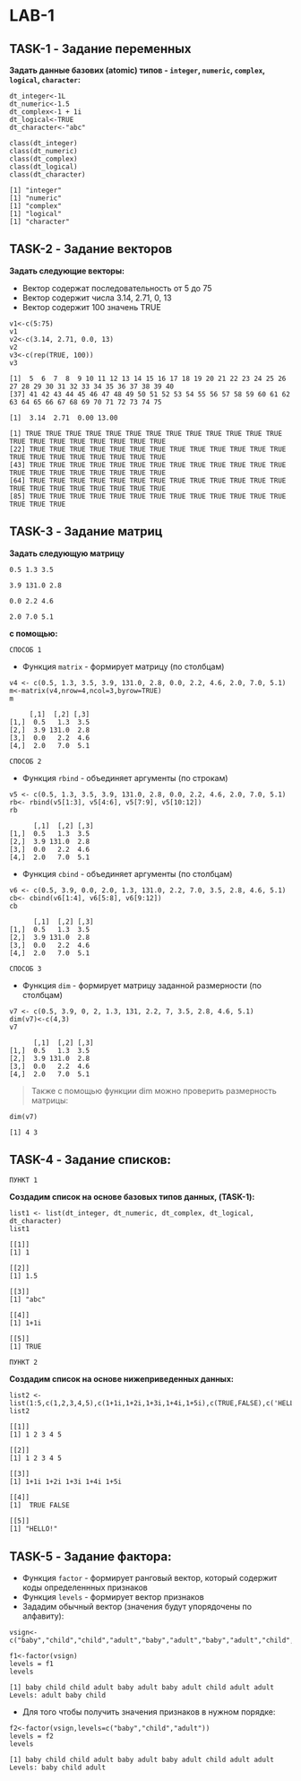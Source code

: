 # **LAB-1**

## **TASK-1** - Задание переменных
**Задать данные базових (atomic) типов - `integer`, `numeric`, `complex`, `logical`, `character`:** 

```
dt_integer<-1L
dt_numeric<-1.5
dt_complex<-1 + 1i
dt_logical<-TRUE
dt_character<-"abc"

class(dt_integer)
class(dt_numeric)
class(dt_complex)
class(dt_logical)
class(dt_character)
```
```
[1] "integer"
[1] "numeric"
[1] "complex"
[1] "logical"
[1] "character"
```

## **TASK-2** - Задание векторов
**Задать следующие векторы:**
* Вектор содержат последовательность от 5 до 75
* Вектор содержит числа 3.14, 2.71, 0, 13
* Вектор содержит 100 значень TRUE
 
```
v1<-c(5:75)
v1
v2<-c(3.14, 2.71, 0.0, 13)
v2
v3<-c(rep(TRUE, 100))
v3
```
```
[1]  5  6  7  8  9 10 11 12 13 14 15 16 17 18 19 20 21 22 23 24 25 26 27 28 29 30 31 32 33 34 35 36 37 38 39 40
[37] 41 42 43 44 45 46 47 48 49 50 51 52 53 54 55 56 57 58 59 60 61 62 63 64 65 66 67 68 69 70 71 72 73 74 75

[1]  3.14  2.71  0.00 13.00

[1] TRUE TRUE TRUE TRUE TRUE TRUE TRUE TRUE TRUE TRUE TRUE TRUE TRUE TRUE TRUE TRUE TRUE TRUE TRUE TRUE TRUE
[22] TRUE TRUE TRUE TRUE TRUE TRUE TRUE TRUE TRUE TRUE TRUE TRUE TRUE TRUE TRUE TRUE TRUE TRUE TRUE TRUE TRUE
[43] TRUE TRUE TRUE TRUE TRUE TRUE TRUE TRUE TRUE TRUE TRUE TRUE TRUE TRUE TRUE TRUE TRUE TRUE TRUE TRUE TRUE
[64] TRUE TRUE TRUE TRUE TRUE TRUE TRUE TRUE TRUE TRUE TRUE TRUE TRUE TRUE TRUE TRUE TRUE TRUE TRUE TRUE TRUE
[85] TRUE TRUE TRUE TRUE TRUE TRUE TRUE TRUE TRUE TRUE TRUE TRUE TRUE TRUE TRUE TRUE
```

## **TASK-3** - Задание матриц
**Задать следующую матрицу**

```0.5 1.3 3.5```

```3.9 131.0 2.8``` 

```0.0 2.2 4.6``` 

```2.0 7.0 5.1``` 

**с помощью:**

```СПОСОБ 1```
* Функция `matrix` - формирует матрицу (по столбцам)
```
v4 <- c(0.5, 1.3, 3.5, 3.9, 131.0, 2.8, 0.0, 2.2, 4.6, 2.0, 7.0, 5.1)
m<-matrix(v4,nrow=4,ncol=3,byrow=TRUE)
m
```
```
     [,1]  [,2] [,3]
[1,]  0.5   1.3  3.5
[2,]  3.9 131.0  2.8
[3,]  0.0   2.2  4.6
[4,]  2.0   7.0  5.1
```

```СПОСОБ 2```
* Функция `rbind` - объединяет аргументы (по строкам)
```
v5 <- c(0.5, 1.3, 3.5, 3.9, 131.0, 2.8, 0.0, 2.2, 4.6, 2.0, 7.0, 5.1)
rb<- rbind(v5[1:3], v5[4:6], v5[7:9], v5[10:12])
rb
```
```
      [,1]  [,2] [,3]
[1,]  0.5   1.3  3.5
[2,]  3.9 131.0  2.8
[3,]  0.0   2.2  4.6
[4,]  2.0   7.0  5.1
```

* Функция `сbind` - объединяет аргументы (по столбцам)
```
v6 <- c(0.5, 3.9, 0.0, 2.0, 1.3, 131.0, 2.2, 7.0, 3.5, 2.8, 4.6, 5.1)
cb<- cbind(v6[1:4], v6[5:8], v6[9:12])
cb
```
```
      [,1]  [,2] [,3]
[1,]  0.5   1.3  3.5
[2,]  3.9 131.0  2.8
[3,]  0.0   2.2  4.6
[4,]  2.0   7.0  5.1
```

```СПОСОБ 3```
* Функция `dim` - формирует матрицу заданной размерности (по столбцам)
```
v7 <- c(0.5, 3.9, 0, 2, 1.3, 131, 2.2, 7, 3.5, 2.8, 4.6, 5.1)
dim(v7)<-c(4,3)
v7
```
```
      [,1]  [,2] [,3]
[1,]  0.5   1.3  3.5
[2,]  3.9 131.0  2.8
[3,]  0.0   2.2  4.6
[4,]  2.0   7.0  5.1
```
>Также с помощью функции dim можно проверить размерность матрицы:
```
dim(v7)
```
```
[1] 4 3
```

## **TASK-4** - Задание списков:

```ПУНКТ 1```

**Создадим список на основе базовых типов данных, (TASK-1):**
```
list1 <- list(dt_integer, dt_numeric, dt_complex, dt_logical, dt_character)
list1
```
```
[[1]]
[1] 1

[[2]]
[1] 1.5

[[3]]
[1] "abc"

[[4]]
[1] 1+1i

[[5]]
[1] TRUE
```

```ПУНКТ 2```

**Создадим список на основе нижеприведенных данных:**
```
list2 <- list(1:5,c(1,2,3,4,5),c(1+1i,1+2i,1+3i,1+4i,1+5i),c(TRUE,FALSE),c('HELLO!'))
list2
```
```
[[1]]
[1] 1 2 3 4 5

[[2]]
[1] 1 2 3 4 5

[[3]]
[1] 1+1i 1+2i 1+3i 1+4i 1+5i

[[4]]
[1]  TRUE FALSE

[[5]]
[1] "HELLO!"
```

## **TASK-5** - Задание фактора:

* Функция `factor` - формирует ранговый вектор, который содержит коды определеннных признаков
* Функция `levels` - формирует вектор признаков
* Зададим обычный вектор (значения будут упорядочены по алфавиту):

```
vsign<-c("baby","child","child","adult","baby","adult","baby","adult","child","adult","adult") 

f1<-factor(vsign)
levels = f1
levels
```
```
[1] baby child child adult baby adult baby adult child adult adult
Levels: adult baby child
```
* Для того чтобы получить значения признаков в нужном порядке:
```
f2<-factor(vsign,levels=c("baby","child","adult"))
levels = f2
levels
```
```
[1] baby child child adult baby adult baby adult child adult adult
Levels: baby child adult
```


